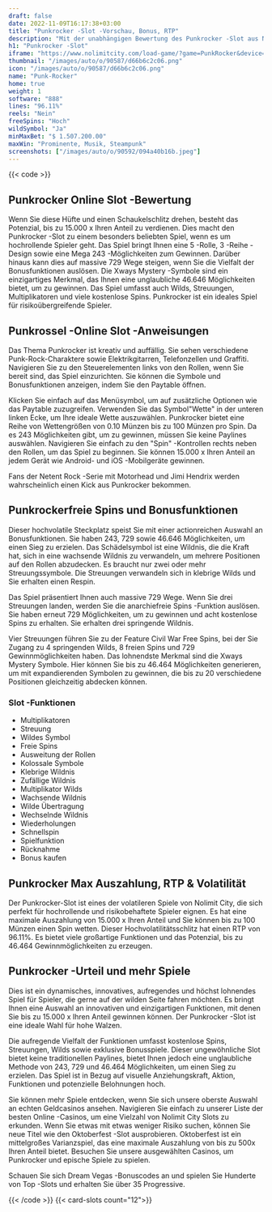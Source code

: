```yaml
---
draft: false
date: 2022-11-09T16:17:38+03:00
title: "Punkrocker -Slot -Vorschau, Bonus, RTP"
description: "Mit der unabhängigen Bewertung des Punkrocker -Slot aus Nolimit City können Sie kostenlos oder echtes Geld spielen und hier einen Bonus erhalten!"
h1: "Punkrocker -Slot"
iframe: "https://www.nolimitcity.com/load-game/?game=PunkRocker&device=desktop"
thumbnail: "/images/auto/o/90587/d66b6c2c06.png"
icon: "/images/auto/o/90587/d66b6c2c06.png"
name: "Punk-Rocker"
home: true
weight: 1
software: "888"
lines: "96.11%"
reels: "Nein"
freeSpins: "Hoch"
wildSymbol: "Ja"
minMaxBet: "$ 1.507.200.00"
maxWin: "Prominente, Musik, Steampunk"
screenshots: ["/images/auto/o/90592/094a40b16b.jpeg"]
---
```


{{< code >}}<h2>Punkrocker Online Slot -Bewertung</h2><p>Wenn Sie diese Hüfte und einen Schaukelschlitz drehen, besteht das Potenzial, bis zu 15.000 x Ihren Anteil zu verdienen. Dies macht den Punkrocker -Slot zu einem besonders beliebten Spiel, wenn es um hochrollende Spieler geht. Das Spiel bringt Ihnen eine 5 -Rolle, 3 -Reihe -Design sowie eine Mega 243 -Möglichkeiten zum Gewinnen. Darüber hinaus kann dies auf massive 729 Wege steigen, wenn Sie die Vielfalt der Bonusfunktionen auslösen. Die Xways Mystery -Symbole sind ein einzigartiges Merkmal, das Ihnen eine unglaubliche 46.646 Möglichkeiten bietet, um zu gewinnen. Das Spiel umfasst auch Wilds, Streuungen, Multiplikatoren und viele kostenlose Spins. Punkrocker ist ein ideales Spiel für risikoübergreifende Spieler.</p><h2>Punkrossel -Online Slot -Anweisungen</h2><p>Das Thema Punkrocker ist kreativ und auffällig. Sie sehen verschiedene Punk-Rock-Charaktere sowie Elektrikgitarren, Telefonzellen und Graffiti. Navigieren Sie zu den Steuerelementen links von den Rollen, wenn Sie bereit sind, das Spiel einzurichten. Sie können die Symbole und Bonusfunktionen anzeigen, indem Sie den Paytable öffnen.</p><p>Klicken Sie einfach auf das Menüsymbol, um auf zusätzliche Optionen wie das Paytable zuzugreifen. Verwenden Sie das Symbol"Wette" in der unteren linken Ecke, um Ihre ideale Wette auszuwählen. Punkrocker bietet eine Reihe von Wettengrößen von 0.10 Münzen bis zu 100 Münzen pro Spin. Da es 243 Möglichkeiten gibt, um zu gewinnen, müssen Sie keine Paylines auswählen. Navigieren Sie einfach zu den "Spin" -Kontrollen rechts neben den Rollen, um das Spiel zu beginnen. Sie können 15.000 x Ihren Anteil an jedem Gerät wie Android- und iOS -Mobilgeräte gewinnen.</p><p>Fans der Netent Rock -Serie mit Motorhead und Jimi Hendrix werden wahrscheinlich einen Kick aus Punkrocker bekommen.</p><h2>Punkrockerfreie Spins und Bonusfunktionen</h2><p>Dieser hochvolatile Steckplatz speist Sie mit einer actionreichen Auswahl an Bonusfunktionen. Sie haben 243, 729 sowie 46.646 Möglichkeiten, um einen Sieg zu erzielen. Das Schädelsymbol ist eine Wildnis, die die Kraft hat, sich in eine wachsende Wildnis zu verwandeln, um mehrere Positionen auf den Rollen abzudecken. Es braucht nur zwei oder mehr Streuungssymbole. Die Streuungen verwandeln sich in klebrige Wilds und Sie erhalten einen Respin.</p><p>Das Spiel präsentiert Ihnen auch massive 729 Wege. Wenn Sie drei Streuungen landen, werden Sie die anarchiefreie Spins -Funktion auslösen. Sie haben erneut 729 Möglichkeiten, um zu gewinnen und acht kostenlose Spins zu erhalten. Sie erhalten drei springende Wildnis.</p><p>Vier Streuungen führen Sie zu der Feature Civil War Free Spins, bei der Sie Zugang zu 4 springenden Wilds, 8 freien Spins und 729 Gewinnmöglichkeiten haben. Das lohnendste Merkmal sind die Xways Mystery Symbole. Hier können Sie bis zu 46.464 Möglichkeiten generieren, um mit expandierenden Symbolen zu gewinnen, die bis zu 20 verschiedene Positionen gleichzeitig abdecken können.</p><h3>
Slot -Funktionen</h3><ul>
<li></span>
Multiplikatoren</li>
<li></span>
Streuung</li>
<li></span>
Wildes Symbol</li>
<li></span>
Freie Spins</li>
<li></span>
Ausweitung der Rollen</li>
<li></span>
Kolossale Symbole</li>
<li></span>
Klebrige Wildnis</li>
<li></span>
Zufällige Wildnis</li>
<li></span>
Multiplikator Wilds</li>
<li></span>
Wachsende Wildnis</li>
<li></span>
Wilde Übertragung</li>
<li></span>
Wechselnde Wildnis</li>
<li></span>
Wiederholungen</li>
<li></span>
Schnellspin</li>
<li></span>
Spielfunktion</li>
<li></span>
Rücknahme</li>
<li></span>
Bonus kaufen</li></ul><h2>Punkrocker Max Auszahlung, RTP & Volatilität</h2><p>Der Punkrocker-Slot ist eines der volatileren Spiele von Nolimit City, die sich perfekt für hochrollende und risikobehaftete Spieler eignen. Es hat eine maximale Auszahlung von 15.000 x Ihren Anteil und Sie können bis zu 100 Münzen einen Spin wetten. Dieser Hochvolatilitätsschlitz hat einen RTP von 96.11%. Es bietet viele großartige Funktionen und das Potenzial, bis zu 46.464 Gewinnmöglichkeiten zu erzeugen.</p><h2>Punkrocker -Urteil und mehr Spiele</h2><p>Dies ist ein dynamisches, innovatives, aufregendes und höchst lohnendes Spiel für Spieler, die gerne auf der wilden Seite fahren möchten. Es bringt Ihnen eine Auswahl an innovativen und einzigartigen Funktionen, mit denen Sie bis zu 15.000 x Ihren Anteil gewinnen können. Der Punkrocker -Slot ist eine ideale Wahl für hohe Walzen.</p><p>Die aufregende Vielfalt der Funktionen umfasst kostenlose Spins, Streuungen, Wilds sowie exklusive Bonusspiele. Dieser ungewöhnliche Slot bietet keine traditionellen Paylines, bietet Ihnen jedoch eine unglaubliche Methode von 243, 729 und 46.464 Möglichkeiten, um einen Sieg zu erzielen. Das Spiel ist in Bezug auf visuelle Anziehungskraft, Aktion, Funktionen und potenzielle Belohnungen hoch.</p><p>Sie können mehr Spiele entdecken, wenn Sie sich unsere oberste Auswahl an echten Geldcasinos ansehen. Navigieren Sie einfach zu unserer Liste der besten Online -Casinos, um eine Vielzahl von Nolimit City Slots zu erkunden. Wenn Sie etwas mit etwas weniger Risiko suchen, können Sie neue Titel wie den Oktoberfest -Slot ausprobieren. Oktoberfest ist ein mittelgroßes Varianzspiel, das eine maximale Auszahlung von bis zu 500x Ihren Anteil bietet. Besuchen Sie unsere ausgewählten Casinos, um Punkrocker und epische Spiele zu spielen.</p><p>
Schauen Sie sich Dream Vegas -Bonuscodes an und spielen Sie Hunderte von Top -Slots und erhalten Sie über 35 Progressive.</p>{{< /code >}}
{{< card-slots count="12">}}